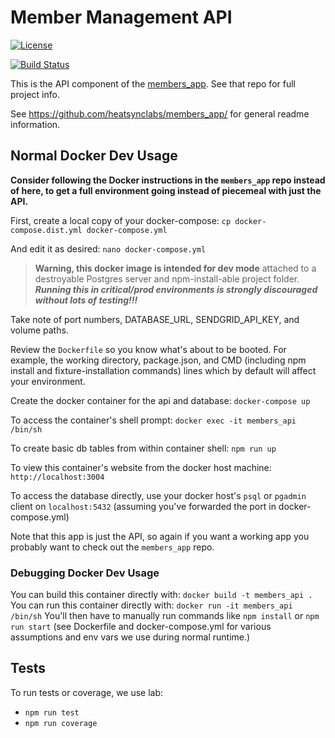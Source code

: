 # Member Management API

[![License](https://img.shields.io/badge/License-Apache%202.0-blue.svg)](https://opensource.org/licenses/Apache-2.0)

[![Build Status](https://travis-ci.com/heatsynclabs/members_api.svg?branch=master)](https://travis-ci.com/heatsynclabs/members_api)

This is the API component of the [members_app](https://github.com/heatsynclabs/members_app). See that repo for full project info.

See https://github.com/heatsynclabs/members_app/ for general readme information.

## Normal Docker Dev Usage

**Consider following the Docker instructions in the `members_app` repo instead of here, to get a full environment going instead of piecemeal with just the API.**

First, create a local copy of your docker-compose:
`cp docker-compose.dist.yml docker-compose.yml`

And edit it as desired:
`nano docker-compose.yml`

  > **Warning, this docker image is intended for dev mode** attached to a destroyable Postgres server and npm-install-able project folder. ***Running this in critical/prod environments is strongly discouraged without lots of testing!!!***

Take note of port numbers, DATABASE_URL, SENDGRID_API_KEY, and volume paths.

Review the `Dockerfile` so you know what's about to be booted. For example, the working directory, package.json, and CMD (including npm install and fixture-installation commands) lines which by default will affect your environment.

Create the docker container for the api and database:
`docker-compose up`

To access the container's shell prompt:
`docker exec -it members_api /bin/sh`

To create basic db tables from within container shell:
`npm run up`

To view this container's website from the docker host machine: `http://localhost:3004`

To access the database directly, use your docker host's `psql` or `pgadmin` client on `localhost:5432` (assuming you've forwarded the port in docker-compose.yml)

Note that this app is just the API, so again if you want a working app you probably want to check out the `members_app` repo.

### Debugging Docker Dev Usage

You can build this container directly with: `docker build -t members_api .`
You can run this container directly with: `docker run -it members_api /bin/sh`
You'll then have to manually run commands like `npm install` or `npm run start` (see Dockerfile and docker-compose.yml for various assumptions and env vars we use during normal runtime.)

## Tests

To run tests or coverage, we use lab:

  - `npm run test`
  - `npm run coverage`
